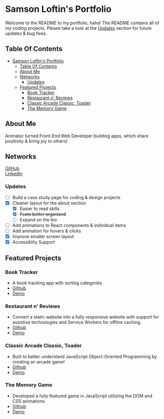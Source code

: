 # Samson Loftin's Portfolio

Welcome to the README to my portfolio, haha! The README contains all of my coding projects. Please take a look at the [Updates](#updates) section for future updates & bug fixes.

## Table Of Contents

- [Samson Loftin's Portfolio](#samson-loftins-portfolio)
  - [Table Of Contents](#table-of-contents)
  - [About Me](#about-me)
  - [Networks](#networks)
    - [Updates](#updates)
  - [Featured Projects](#featured-projects)
    - [Book Tracker](#book-tracker)
    - [Restaurant n' Reviews](#restaurant-n-reviews)
    - [Classic Arcade Classic, Toader](#classic-arcade-classic-toader)
    - [The Memory Game](#the-memory-game)

## About Me

Animator turned Front-End Web Developer building apps, which share positivity & bring joy to others!

## Networks

[GitHub](https://github.com/samsonloftin/)  
[LinkedIn](https://www.linkedin.com/in/samsonloftin/)  

### Updates

- [ ] Build a case study page for coding & design projects
- [x] Cleaner layout for the about section
  - [x] Easier to read skills
  - [x] ~~Feats better organized~~
  - [ ] Expand on the bio
- [ ] Add animations to React components & individual items
- [ ] Add animation for hovers & clicks
- [x] Improve smaller screen layout
- [x] Accessiblity Support

## Featured Projects

### Book Tracker

- A book tracking app with sorting categories
- [Github](https://github.com/samsonloftin/book-tracker-9000)
- [Demo](https://www.samsonloftin.com/book-tracker-9000/)

### Restaurant n' Reviews

- Convert a static website into a fully responsive website with support for assistive technologies and Service Workers for offline caching.
- [Github](https://github.com/samsonloftin/restaurants-n-reviews)
- [Demo](https://www.samsonloftin.com/restaurants-n-reviews/)

### Classic Arcade Classic, Toader

- Built to better understand JavaScript Object-Oriented Programming by creating an arcade game!
- [Github](https://github.com/samsonloftin/classic-arcade-classic-toader)
- [Demo](https://samsonloftin.github.io/classic-arcade-classic-toader/)

### The Memory Game

- Developed a fully featured game in JavaScript utilizing the DOM and CSS animations.
- [Github](https://github.com/samsonloftin/the-memory-game)
- [Demo](https://samsonloftin.github.io/The-Memory-Game/)
